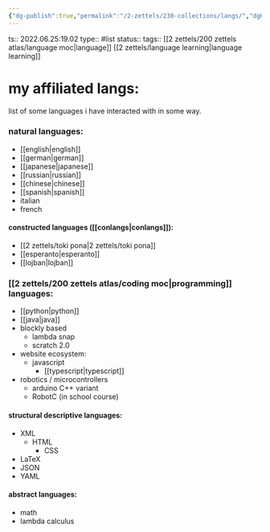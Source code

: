 ```yaml
---
{"dg-publish":true,"permalink":"/2-zettels/230-collections/langs/","dgHomeLink":true,"dgPassFrontmatter":false}
---
```


ts:: 2022.06.25:19.02
type:: #list
status:: 
tags:: [[2 zettels/200 zettels atlas/language moc|language]] [[2 zettels/language learning|language learning]]

# my affiliated langs:
list of some languages i have interacted with in some way.

### natural languages:
- [[english|english]]
- [[german|german]]
- [[japanese|japanese]]
- [[russian|russian]]
- [[chinese|chinese]]
- [[spanish|spanish]]
- italian
- french
#### constructed languages ([[conlangs|conlangs]]):
- [[2 zettels/toki pona|2 zettels/toki pona]]
- [[esperanto|esperanto]]
- [[lojban|lojban]]
### [[2 zettels/200 zettels atlas/coding moc|programming]] languages:
- [[python|python]]
- [[java|java]]
- blockly based
	- lambda snap
	- scratch 2.0
- website ecosystem:
	- javascript
		- [[typescript|typescript]]
- robotics / microcontrollers
	- arduino C++ variant
	- RobotC (in school course)
#### structural descriptive languages:
- XML
	- HTML
		- CSS
- LaTeX
- JSON
- YAML
#### abstract languages:
- math
- lambda calculus


